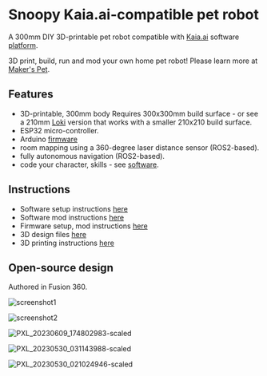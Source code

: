 # Snoopy Kaia.ai-compatible pet robot

A 300mm DIY 3D-printable pet robot compatible with [Kaia.ai](https://kaia.ai) software [platform](https://github.com/kaiaai/).

3D print, build, run and mod your own home pet robot! Please learn more at [Maker's Pet](https://makerspet.com).

## Features
- 3D-printable, 300mm body
  Requires 300x300mm build surface - or see a 210mm [Loki](https://github.com/makerspet/kaiaai_loki)
version that works with a smaller 210x210 build surface.
- ESP32 micro-controller.
- Arduino [firmware](https://github.com/makerspet/kaiaai_snoopy/arduino)
- room mapping using a 360-degree laser distance sensor (ROS2-based).
- fully autonomous navigation (ROS2-based).
- code your character, skills - see [software](https://kaia.ai/).

## Instructions
- Software setup instructions [here](https://github.com/makerspet/kaiaai_snoopy/config)
- Software mod instructions [here](https://github.com/makerspet/kaiaai_snoopy/urdf)
- Firmware setup, mod instructions [here](https://github.com/makerspet/kaiaai_snoopy/arduino)
- 3D design files [here](https://github.com/makerspet/kaiaai_snoopy/fusion360)
- 3D printing instructions [here](https://github.com/makerspet/kaiaai_snoopy/arduino)

## Open-source design
Authored in Fusion 360.

![screenshot1](https://github.com/makerspet/kaiaai_snoopy/assets/143911662/7cb95c4c-3b06-4502-b9aa-d4a8d713990e)

![screenshot2](https://github.com/makerspet/kaiaai_snoopy/assets/143911662/11cb3721-ff3d-4806-9010-25725e0a10e3)

![PXL_20230609_174802983-scaled](https://github.com/makerspet/kaiaai_snoopy/assets/143911662/689842a7-321f-4944-9b04-38ad58f68a2c)

![PXL_20230530_031143988-scaled](https://github.com/makerspet/kaiaai_snoopy/assets/143911662/89042e18-19d9-468f-8df3-c9fcf912ba8f)

![PXL_20230530_021024946-scaled](https://github.com/makerspet/kaiaai_snoopy/assets/143911662/f9d9d3c2-3dc0-4658-9df7-80dd81a843b6)
